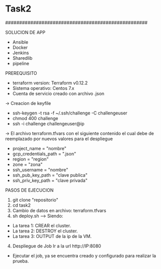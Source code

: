 # Task2
###################################################

SOLUCION DE APP

- Ansible
- Docker
- Jenkins
- Sharedlib
- pipeline

PREREQUISITO

- terraform version: Terraform v0.12.2
- Sistema operativo: Centos 7.x
- Cuenta de servicio creado con archivo .json

-> Creacion de keyfile

- ssh-keygen -t rsa -f ~/.ssh/challenge -C challengeuser
- chmod 400 challenge
- ssh -i challenge challengeuser@ip

-> El archivo terraform.tfvars con el siguiente contenido el cual debe de reemplazado por nuevos valores para el despliegue

- project_name         = "nombre"
- gcp_credentials_path  = ".json"
- region               = "region"
- zone                 = "zona"
- ssh_username         = "nombre"
- ssh_pub_key_path     = "clave publica"
- ssh_priv_key_path     = "clave privada"

PASOS DE EJECUCION

1) git clone "repositorio"
2) cd task2
3) Cambio de datos en archivo: terraform.tfvars
4) sh deploy.sh --> Siendo:
- La tarea 1: CREAR el cluster.
- La tarea 2: DESTROY el cluster.
- La tarea 3: OUTPUT de la ip de la VM.

4) Despliegue de Job
Ir a la url http://IP:8080
- Ejecutar el job, ya se encuentra creado y configurado para realizar la prueba.
